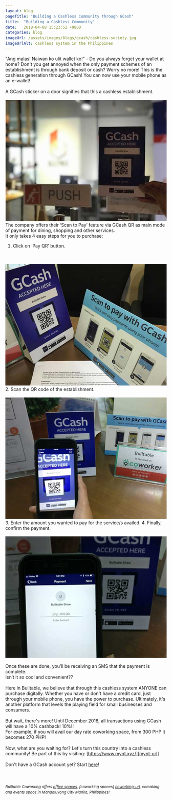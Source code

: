 ```yaml
---
layout: blog
pageTitle: "Building a Cashless Community through GCash"
title:  "Building a Cashless Community"
date:   2018-04-08 15:23:52 +0800
categories: blog
imageUrl: /assets/images/blogs/gcash/cashless-society.jpg
imageUrlAlt: cashless system in the Philippines
---
```



"Ang malas! Naiwan ko ulit wallet ko!" - Do you always forget your wallet at home? Don't you get annoyed when the only payment schemes of an establishment is through bank deposit or cash? Worry no more! This is the cashless generation through GCash! You can now use your mobile phone as an e-wallet!
<br>
<br>
A GCash sticker on a door signifies that this a cashless establishment.
<br> 
<br> 
<img src="/assets/images/blogs/gcash/gcash4.jpg" class="img-responsive"/>
<br>
The company offers their ‘Scan to Pay’ feature via GCash QR as main mode of payment for dining, shopping and other services. 
<br>
It only takes 4 easy steps for you to purchase:
1.	Click on ‘Pay QR’ button.
<br>
<br>
<img src="/assets/images/blogs/gcash/gcash3.jpg" class="img-responsive"/>
<br>
2.	Scan the QR code of the establishment.
<br>
<br>
<img src="/assets/images/blogs/gcash/gcash2.jpg" class="img-responsive"/>
<br>
3.	Enter the amount you wanted to pay for the service/s availed.
4.	Finally, confirm the payment.
<br>
<br>
<img src="/assets/images/blogs/gcash/gcash1.jpg" class="img-responsive"/>
<br>

Once these are done, you’ll be receiving an SMS that the payment is complete.<br> Isn’t it so cool and convenient??
<br>
<br>
Here in Builtable, we believe that through this cashless system ANYONE can purchase digitally. Whether you have or don't have a credit card, just through your mobile phone, you have the power to purchase. Ultimately, it's another platform that levels the playing field for small businesses and consumers.
<br>
<br>
But wait, there's more! Until December 2018, all transactions using GCash will have a 10% cashback! 10%!!
<br>
For example, if you will avail our day rate coworking space, from 300 PHP it becomes 270 PHP!
<br> 
<br>
Now, what are you waiting for? Let's turn this country into a cashless community! Be part of this by visiting: [https://www.mynt.xyz/][mynt-url] 
<br>
<br>
Don't have a GCash account yet? Start [here][gcash-start]!
<br>
<br><br>
<br>
<small>
<i>
Builtable Coworking offers [office spaces][coworking-url], [coworking spaces] [coworking-url], comaking and events space in Mandaluyong City Manila, Philippines!
</i>
</small>


[coworking-url]:https://builtable.co/coworking#services
[gcash-start]: https://www.gcash.com/personal/getting-started
[fb-page]: https://www.facebook.com/builtable
[mynt-url]: https://www.mynt.xyz/

